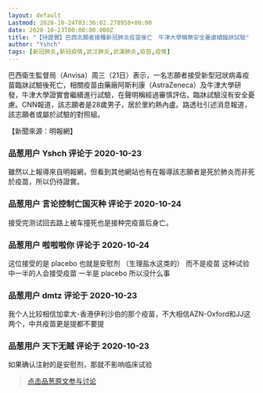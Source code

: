 ```yaml
---
layout: default
Lastmod: 2020-10-24T03:36:02.278958+00:00
date: 2020-10-23T00:00:00.000Z
title: "【待證實】巴西志願者接種新冠肺炎疫苗後亡　牛津大學稱無安全憂慮續臨牀試驗"
author: "Yshch"
tags: [新冠肺炎,新冠疫情,武汉肺炎,武漢肺炎,疫苗,疫情]
---
```


巴西衛生監督局（Anvisa）周三（21日）表示，一名志願者接受新型冠狀病毒疫苗臨牀試驗後死亡，相關疫苗由藥廠阿斯利康（AstraZeneca）及牛津大學研發，牛津大學證實會繼續進行試驗，在聲明稱經過審慎評估，臨牀試驗沒有安全憂慮。CNN報道，該志願者是28歲男子，居於里約熱內盧。路透社引述消息報道，該志願者或屬於試驗的對照組。  
  
【新聞來源：明報網】

            
### 品葱用户 **Yshch** 评论于 2020-10-23
        
雖然以上報導來自明報網，但看到其他網站也有在報導該志願者是死於肺炎而非死於疫苗，所以仍待證實。
        


            
### 品葱用户 **言论控制亡国灭种** 评论于 2020-10-24
        
接受完测试回去路上被车撞死也是接种完疫苗后身亡。
        


            
### 品葱用户 **啦啦啦你** 评论于 2020-10-24
        
这位接受的是 placebo 也就是安慰剂 （生理盐水这类的） 而不是疫苗 这种试验中一半的人会接受疫苗 一半是 placebo 所以没什么事
        


            
### 品葱用户 **dmtz** 评论于 2020-10-23
        
我个人比较相信加拿大-香港伊利沙伯的那个疫苗，不大相信AZN-Oxford和JJ这两个，中共疫苗更是提都不要提
        


            
### 品葱用户 **天下无贼** 评论于 2020-10-23
        
如果确认注射的是安慰剂，那就不影响临床试验
        






> [点击品葱原文参与讨论](https://pincong.rocks/article/25436)

